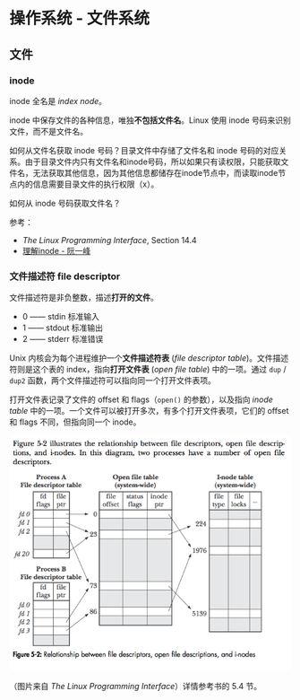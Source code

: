 # 操作系统 - 文件系统

## 文件

### inode

inode 全名是 _index node_。

inode 中保存文件的各种信息，唯独**不包括文件名**。Linux 使用 inode 号码来识别文件，而不是文件名。

如何从文件名获取 inode 号码？目录文件中存储了文件名和 inode 号码的对应关系。由于目录文件内只有文件名和inode号码，所以如果只有读权限，只能获取文件名，无法获取其他信息，因为其他信息都储存在inode节点中，而读取inode节点内的信息需要目录文件的执行权限（x）。

如何从 inode 号码获取文件名？

参考：

+ _The Linux Programming Interface_, Section 14.4
+ [理解inode - 阮一峰](http://www.ruanyifeng.com/blog/2011/12/inode.html)

### 文件描述符 file descriptor

文件描述符是非负整数，描述**打开的文件**。

+ 0 —— stdin 标准输入
+ 1 —— stdout 标准输出
+ 2 —— stderr 标准错误

Unix 内核会为每个进程维护一个**文件描述符表** (_file descriptor table_)。文件描述符则是这个表的 index，指向**打开文件表** (_open file table_) 中的一项。通过 `dup` / `dup2` 函数，两个文件描述符可以指向同一个打开文件表项。

打开文件表记录了文件的 offset 和 flags（`open()` 的参数），以及指向 _inode table_ 中的一项。一个文件可以被打开多次，有多个打开文件表项，它们的 offset 和 flags 不同，但指向同一个 inode。

![File descriptor table, open file table and inode table](img/file-descriptor-table.png)

（图片来自 _The Linux Programming Interface_）详情参考书的 5.4 节。
